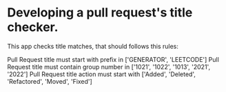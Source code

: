 # Developing a pull request's title checker.

This app checks title matches, that should follows this rules:

Pull Request title must start with prefix in ['GENERATOR', 'LEETCODE']
Pull Request title must contain group number in ['1021', '1022', '1013', '2021', '2022']
Pull Request title action must start with ['Added', 'Deleted', 'Refactored', 'Moved', 'Fixed']




